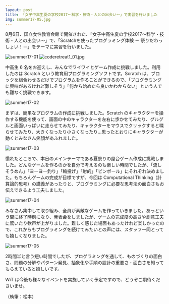 ```yaml
---
layout: post
title: 「女子中高生夏の学校2017～科学・技術・人との出会い～」で実習を行いました
img: summer17-05.jpg
---
```


8月6日、国立女性教育会館で開催された、「女子中高生夏の学校2017～科学・技術・人との出会い～」で、「Scratchを使ったプログラミング体験 － 祭りだわっしょい！－」をテーマに実習を行いました。

![summer17-01]({{site.baseurl}}/images/summer17-01.jpg)
![coderetreat1_01.jpg]({{site.baseurl}}/images/coderetreat1_01.jpg)

中高生 6 名をお迎えし、みんなでワイワイとゲーム作成に挑戦しました。利用したのは Scratch という教育用プログラミングソフトです。Scratch は、ブロックを組合わせるだけでプログラムを作ることができるので、「プログラミングに興味があるけれど難しそう」「何から始めたら良いかわからない」という人でも難なく挑戦できます。

![summer17-02]({{site.baseurl}}/images/summer17-02.jpg)

まずは、簡単なプログラムの作成に挑戦しました。Scratch のキャラクターを操作する機能を使って、画面の中のキャラクターを左右に歩かせてみたり、グルグルと画面いっぱいに走らせてみたり、キャラクターをマウスでクリックすると喋らせてみたり、大きくなったり小さくなったり...思ったとおりにキャラクターが動くとみなさん笑顔があふれました。

![summer17-03]({{site.baseurl}}/images/summer17-03.jpg)

慣れたところで、本日のメインテーマである夏祭りの屋台ゲーム作成に挑戦しました。どんなゲームを作るのかを自分で考えるのも楽しい時間でしたが、「流しそうめん」「ヨーヨー釣り」「輪投げ」「射的」「ピンボール」にそれぞれ決めました。もちろんゲームの完成が目標ですが、今回は Computational Thinking（計算論的思考）の講義があったりと、プログラミングに必要な思考法の面白さもお伝えできるよう工夫しました。

![summer17-04]({{site.baseurl}}/images/summer17-04.jpg)

みなさん集中して取り組み、全員が素敵なゲームを作っていきました。あっという間に終了時刻になり、発表会をしましたが、ゲームの完成度の高さや創意工夫に驚いたり歓声が上がりました。難しく感じた場面もあったけれど楽しかったので、これからもプログラミングを続けてみたいとの声には、スタッフ一同とっても嬉しくなりました。

![summer17-05]({{site.baseurl}}/images/summer17-05.jpg)

2時間半と言う短い時間でしたが、プログラミングを通して、ものづくりの面白さ、問題の分解やパターン発見、抽象化や手順の設計の重要さ・面白さを知ってもらえていると嬉しいです。

WiT は今後も様々なイベントを実施していく予定ですので、どうぞご期待くださいませ。

（執筆：松本）

